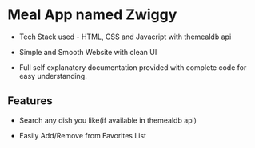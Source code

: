 # Meal App named Zwiggy 

- Tech Stack used - HTML, CSS and Javacript with themealdb api

- Simple and Smooth Website with clean UI

- Full self explanatory documentation provided with complete code for easy understanding.

## Features 

- Search any dish you like(if available in themealdb api)

- Easily Add/Remove from Favorites List
